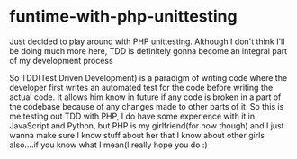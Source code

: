 # funtime-with-php-unittesting
Just decided to play around with PHP unittesting. Although I don't think I'll be doing much more here, TDD is definitely gonna become an integral part of my development process

So TDD(Test Driven Development) is a paradigm of writing code where the developer first writes an automated test for the code before writing the actual code.
 It allows him know in future if any code is broken in a part of the codebase because of any changes made to other parts of it.
 So this is me testing out TDD with PHP, I do have some experience with it in JavaScript and Python, but PHP is my girlfriend(for now though)
 and I just wanna make sure I know stuff about her that I know about other girls also....if you know what I mean(I really hope you do :)
